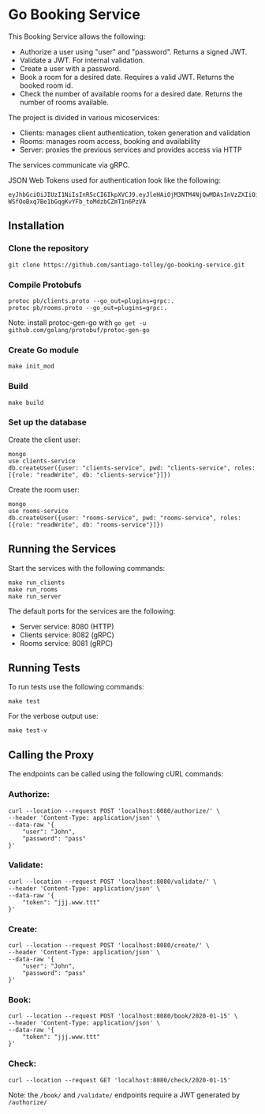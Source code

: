 # Go Booking Service
This Booking Service allows the following:
- Authorize a user using "user" and "password". Returns a signed JWT.
- Validate a JWT. For internal validation.
- Create a user with a password.
- Book a room for a desired date. Requires a valid JWT. Returns the booked room id.
- Check the number of available rooms for a desired date. Returns the number of rooms available.

The project is divided in various micoservices:
- Clients: manages client authentication, token generation and validation
- Rooms: manages room access, booking and availability
- Server: proxies the previous services and provides access via HTTP

The services communicate via gRPC.

JSON Web Tokens used for authentication look like the following:
```
eyJhbGciOiJIUzI1NiIsInR5cCI6IkpXVCJ9.eyJleHAiOjM3NTM4NjQwMDAsInVzZXIiOiJDaGFybGVzIn0.G6W-WSfOoBxq7Be1bGqgKvYFb_toMdzbCZmT1n6PzVA
```

## Installation

### Clone the repository
```
git clone https://github.com/santiago-tolley/go-booking-service.git
```
### Compile Protobufs
```
protoc pb/clients.proto --go_out=plugins=grpc:.
protoc pb/rooms.proto --go_out=plugins=grpc:.
```
Note: install protoc-gen-go with `go get -u github.com/golang/protobuf/protoc-gen-go`

### Create Go module
```
make init_mod
```

### Build
```
make build
```

### Set up the database
Create the client user:
```
mongo
use clients-service
db.createUser({user: "clients-service", pwd: "clients-service", roles: [{role: "readWrite", db: "clients-service"}]})
```

Create the room user:
```
mongo
use rooms-service
db.createUser({user: "rooms-service", pwd: "rooms-service", roles: [{role: "readWrite", db: "rooms-service"}]})
```


## Running the Services
Start the services with the following commands:
```
make run_clients
make run_rooms
make run_server
```
The default ports for the services are the following:
- Server service: 8080 (HTTP)
- Clients service: 8082 (gRPC)
- Rooms service: 8081 (gRPC)

## Running Tests
To run tests use the following commands:
```
make test
```

For the verbose output use: 
```
make test-v
```

## Calling the Proxy
The endpoints can be called using the following cURL commands:
### Authorize: 
```
curl --location --request POST 'localhost:8080/authorize/' \
--header 'Content-Type: application/json' \
--data-raw '{
	"user": "John",
	"password": "pass"
}'
```

### Validate: 
```
curl --location --request POST 'localhost:8080/validate/' \
--header 'Content-Type: application/json' \
--data-raw '{
	"token": "jjj.www.ttt"
}'
```

### Create: 
```
curl --location --request POST 'localhost:8080/create/' \
--header 'Content-Type: application/json' \
--data-raw '{
	"user": "John",
	"password": "pass"
}'
```

### Book: 
```
curl --location --request POST 'localhost:8080/book/2020-01-15' \
--header 'Content-Type: application/json' \
--data-raw '{
	"token": "jjj.www.ttt"
}'
```

### Check: 
```
curl --location --request GET 'localhost:8080/check/2020-01-15'
```
Note: the `/book/` and `/validate/` endpoints require a JWT generated by `/authorize/`